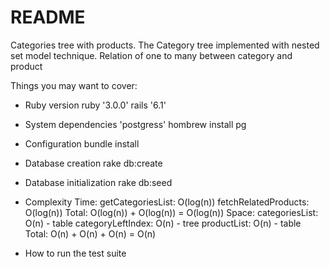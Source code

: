 # README

Categories tree with products.
The Category tree implemented with nested set model technique.
Relation of one to many between category and product

Things you may want to cover:

* Ruby version
ruby '3.0.0'
rails '6.1'

* System dependencies
'postgress'
hombrew install pg

* Configuration
bundle install

* Database creation
rake db:create

* Database initialization
rake db:seed

* Complexity
Time: 
    getCategoriesList: O(log(n))
    fetchRelatedProducts: O(log(n))
    Total: O(log(n)) + O(log(n)) = O(log(n))
Space:
    categoriesList: O(n) - table
    categoryLeftIndex: O(n) - tree
    productList: O(n) - table
    Total: O(n) + O(n) + O(n) = O(n)
* How to run the test suite

